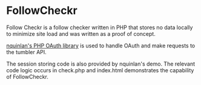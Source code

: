 FollowCheckr
============

Follow Checkr is a follow checker written in PHP that stores no data locally to minimize site load and was written as a proof of concept.

[nquinlan's PHP OAuth library](https://github.com/nquinlan/Tumblr-OAuth) is used to handle OAuth and make requests to the tumbler API.

The session storing code is also provided by nquinlan's demo. The relevant code logic occurs in check.php and index.html demonstrates the capability of FollowCheckr.

